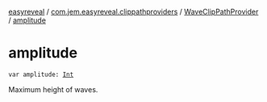 [easyreveal](../../index.md) / [com.jem.easyreveal.clippathproviders](../index.md) / [WaveClipPathProvider](index.md) / [amplitude](./amplitude.md)

# amplitude

`var amplitude: `[`Int`](https://kotlinlang.org/api/latest/jvm/stdlib/kotlin/-int/index.html)

Maximum height of waves.

